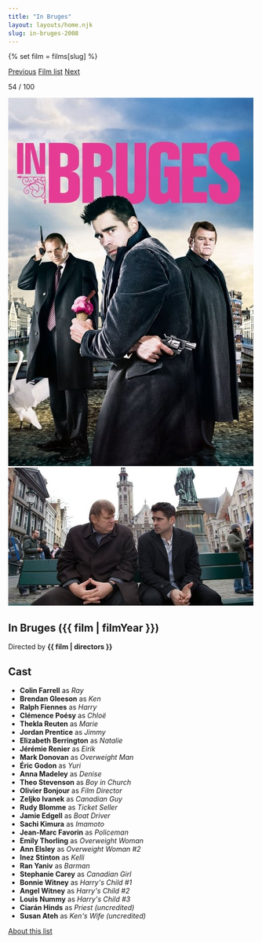 ```yaml
---
title: "In Bruges"
layout: layouts/home.njk
slug: in-bruges-2008
---
```


{% set film = films[slug] %}

<nav class="films">
  <a class="prev" href="../no-country-for-old-men-2007">Previous</a>
  <a href="../">Film list</a>
  <a class="next" href="../happygolucky-2008">Next</a>
</nav>

<p>54 / 100</p>

<article class="film">
  <div class="backdrop-and-poster">
    <img class="poster" src="../films/posters/in-bruges-2008.jpg" alt="">
    <img class="backdrop" src="../films/backdrops/in-bruges-2008.jpg" alt="">
  </div>

  <h1>In Bruges ({{ film | filmYear }})</h1>

  

  <p class="director">
    Directed by <strong>{{ film | directors }}</strong>
  </p>


  <h2>
    Cast
  </h2>
  <ul>
            <li><strong>Colin Farrell</strong> as <em>Ray</em></li>
        <li><strong>Brendan Gleeson</strong> as <em>Ken</em></li>
        <li><strong>Ralph Fiennes</strong> as <em>Harry</em></li>
        <li><strong>Clémence Poésy</strong> as <em>Chloë</em></li>
        <li><strong>Thekla Reuten</strong> as <em>Marie</em></li>
        <li><strong>Jordan Prentice</strong> as <em>Jimmy</em></li>
        <li><strong>Elizabeth Berrington</strong> as <em>Natalie</em></li>
        <li><strong>Jérémie Renier</strong> as <em>Eirik</em></li>
        <li><strong>Mark Donovan</strong> as <em>Overweight Man</em></li>
        <li><strong>Éric Godon</strong> as <em>Yuri</em></li>
        <li><strong>Anna Madeley</strong> as <em>Denise</em></li>
        <li><strong>Theo Stevenson</strong> as <em>Boy in Church</em></li>
        <li><strong>Olivier Bonjour</strong> as <em>Film Director</em></li>
        <li><strong>Zeljko Ivanek</strong> as <em>Canadian Guy</em></li>
        <li><strong>Rudy Blomme</strong> as <em>Ticket Seller</em></li>
        <li><strong>Jamie Edgell</strong> as <em>Boat Driver</em></li>
        <li><strong>Sachi Kimura</strong> as <em>Imamoto</em></li>
        <li><strong>Jean-Marc Favorin</strong> as <em>Policeman</em></li>
        <li><strong>Emily Thorling</strong> as <em>Overweight Woman</em></li>
        <li><strong>Ann Elsley</strong> as <em>Overweight Woman #2</em></li>
        <li><strong>Inez Stinton</strong> as <em>Kelli</em></li>
        <li><strong>Ran Yaniv</strong> as <em>Barman</em></li>
        <li><strong>Stephanie Carey</strong> as <em>Canadian Girl</em></li>
        <li><strong>Bonnie Witney</strong> as <em>Harry's Child #1</em></li>
        <li><strong>Angel Witney</strong> as <em>Harry's Child #2</em></li>
        <li><strong>Louis Nummy</strong> as <em>Harry's Child #3</em></li>
        <li><strong>Ciarán Hinds</strong> as <em>Priest (uncredited)</em></li>
        <li><strong>Susan Ateh</strong> as <em>Ken's Wife (uncredited)</em></li>
  </ul>
</article>
<footer>
  <a href="../about">About this list</a>
</footer>
